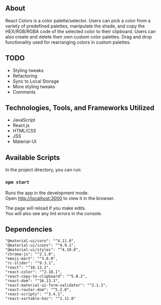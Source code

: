 ## About

React Colors is a color palette/selector. Users can pick a color from a variety of predefined palettes, manipulate the shade, and copy the HEX/RGB/RGBA code of the selected color to their clipboard. Users can also create and delete their own custom color palettes. Drag and drop functionality used for rearranging colors in custom palettes.

## TODO

- Styling tweaks
- Refactoring
- Sync to Local Storage
- More styling tweaks
- Comments

## Technologies, Tools, and Frameworks Utilized

- JavaScript
- React.js
- HTML/CSS
- JSS
- Material-UI

## Available Scripts

In the project directory, you can run:

### `npm start`

Runs the app in the development mode.<br />
Open [http://localhost:3000](http://localhost:3000) to view it in the browser.

The page will reload if you make edits.<br />
You will also see any lint errors in the console.

## Dependencies

    "@material-ui/core": "^4.11.0",
    "@material-ui/icons": "^4.9.1",
    "@material-ui/styles": "^4.10.0",
    "chroma-js": "^2.1.0",
    "emoji-mart": "^3.0.0",
    "rc-slider": "^9.3.1",
    "react": "^16.13.1",
    "react-color": "^2.18.1",
    "react-copy-to-clipboard": "^5.0.2",
    "react-dom": "^16.13.1",
    "react-material-ui-form-validator": "^2.1.1",
    "react-router-dom": "^5.2.0",
    "react-scripts": "^3.4.1",
    "react-sortable-hoc": "^1.11.0"
